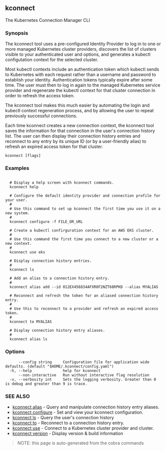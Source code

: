 ## kconnect

The Kubernetes Connection Manager CLI

### Synopsis


The kconnect tool uses a pre-configured Identity Provider to log in to one or
more managed Kubernetes cluster providers, discovers the list of clusters 
visible to your authenticated user and options, and generates a kubectl 
configutation context for the selected cluster.

Most kubectl contexts include an authentication token which kubectl sends to 
Kubernetes with each request rather than a username and password to establish 
your identity.  Authentication tokens typically expire after some time.  The 
user must then to log in again to the managed Kubernetes service provider and 
regenerate the kubectl context for that cluster connection in order to refresh 
the access token.

The kconnect tool makes this much easier by automating the login and kubectl 
context regeneration process, and by allowing the user to repeat previously 
successful connections.

Each time kconnect creates a new connection context, the kconnect tool saves the
information for that connection in the user's connection history list.  The user
can then display their connection history entries and reconnect to any entry by 
its unique ID (or by a user-friendly alias) to refresh an expired access token 
for that cluster.


```
kconnect [flags]
```

### Examples

```

  # Display a help screen with kconnect commands.
  kconnect help

  # Configure the default identity provider and connection profile for your user.
  #
  # Use this command to set up kconnect the first time you use it on a new system.
  #
  kconnect configure -f FILE_OR_URL

  # Create a kubectl confirguration context for an AWS EKS cluster.
  #
  # Use this command the first time you connect to a new cluster or a new context.
  #
  kconnect use eks

  # Display connection history entries.
  #
  kconnect ls

  # Add an alias to a connection history entry.
  #
  kconnect alias add --id 012EX456834AFXR0F2NZT68RPKD --alias MYALIAS

  # Reconnect and refresh the token for an aliased connection history entry.
  #
  # Use this to reconnect to a provider and refresh an expired access token.
  #
  kconnect to MYALIAS

  # Display connection history entry aliases.
  #
  kconnect alias ls

```

### Options

```
      --config string     Configuration file for application wide defaults. (default "$HOME/.kconnect/config.yaml")
  -h, --help              help for kconnect
      --non-interactive   Run without interactive flag resolution
  -v, --verbosity int     Sets the logging verbosity. Greater than 0 is debug and greater than 9 is trace.
```

### SEE ALSO

* [kconnect alias](alias.md)	 - Query and manipulate connection history entry aliases.
* [kconnect configure](configure.md)	 - Set and view your kconnect configuration.
* [kconnect ls](ls.md)	 - Query the user's connection history
* [kconnect to](to.md)	 - Reconnect to a connection history entry.
* [kconnect use](use.md)	 - Connect to a Kubernetes cluster provider and cluster.
* [kconnect version](version.md)	 - Display version & build information


> NOTE: this page is auto-generated from the cobra commands
